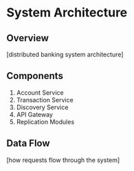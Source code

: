 # System Architecture

## Overview
[distributed banking system architecture]

## Components
1. Account Service
2. Transaction Service
3. Discovery Service
4. API Gateway
5. Replication Modules

## Data Flow
[how requests flow through the system]

